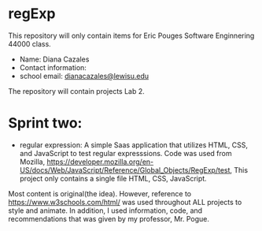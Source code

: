 # regExp

This repository will only contain items for Eric Pouges Software Enginnering 44000 class. 

- Name: Diana Cazales
- Contact information: 
- school email: dianacazales@lewisu.edu


The repository will contain projects Lab 2. 
# Sprint two:
  - regular expression: A simple Saas application that utilizes HTML, CSS, and JavaScript to test regular expresssions. Code was used from Mozilla, https://developer.mozilla.org/en-US/docs/Web/JavaScript/Reference/Global_Objects/RegExp/test,  This project only contains a single file HTML, CSS, JavaScript.

Most content is original(the idea). However, reference to https://www.w3schools.com/html/ was used throughout ALL projects to style and animate. In addition, I used information, code, and recommendations that was given by my professor, Mr. Pogue.
